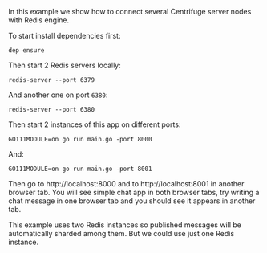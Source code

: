 In this example we show how to connect several Centrifuge server nodes with Redis engine.

To start install dependencies first:

```
dep ensure
```

Then start 2 Redis servers locally:

```
redis-server --port 6379
```

And another one on port `6380`:

```
redis-server --port 6380
```

Then start 2 instances of this app on different ports:

```
GO111MODULE=on go run main.go -port 8000
```

And:

```
GO111MODULE=on go run main.go -port 8001
```

Then go to http://localhost:8000 and to http://localhost:8001 in another browser tab. You will see simple chat app in both browser tabs, try writing a chat message in one browser tab and you should see it appears in another tab.

This example uses two Redis instances so published messages will be automatically sharded among them. But we could use just one Redis instance.
